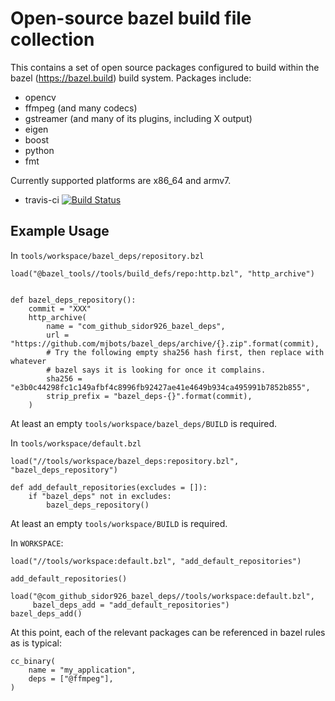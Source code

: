 # Open-source bazel build file collection #

This contains a set of open source packages configured to build within
the bazel (https://bazel.build) build system.  Packages include:

 * opencv
 * ffmpeg (and many codecs)
 * gstreamer (and many of its plugins, including X output)
 * eigen
 * boost
 * python
 * fmt

Currently supported platforms are x86_64 and armv7.

 - travis-ci [![Build Status](https://travis-ci.org/mjbots/bazel_deps.svg?branch=master)](https://travis-ci.org/mjbots/bazel_deps)

## Example Usage ##

In `tools/workspace/bazel_deps/repository.bzl`

```
load("@bazel_tools//tools/build_defs/repo:http.bzl", "http_archive")


def bazel_deps_repository():
    commit = "XXX"
    http_archive(
        name = "com_github_sidor926_bazel_deps",
        url = "https://github.com/mjbots/bazel_deps/archive/{}.zip".format(commit),
        # Try the following empty sha256 hash first, then replace with whatever
        # bazel says it is looking for once it complains.
        sha256 = "e3b0c44298fc1c149afbf4c8996fb92427ae41e4649b934ca495991b7852b855",
        strip_prefix = "bazel_deps-{}".format(commit),
    )
```

At least an empty `tools/workspace/bazel_deps/BUILD` is required.

In `tools/workspace/default.bzl`

```
load("//tools/workspace/bazel_deps:repository.bzl", "bazel_deps_repository")

def add_default_repositories(excludes = []):
    if "bazel_deps" not in excludes:
        bazel_deps_repository()
```

At least an empty `tools/workspace/BUILD` is required.

In `WORKSPACE`:

```
load("//tools/workspace:default.bzl", "add_default_repositories")

add_default_repositories()

load("@com_github_sidor926_bazel_deps//tools/workspace:default.bzl",
     bazel_deps_add = "add_default_repositories")
bazel_deps_add()
```

At this point, each of the relevant packages can be referenced in
bazel rules as is typical:

```
cc_binary(
    name = "my_application",
    deps = ["@ffmpeg"],
)
```
